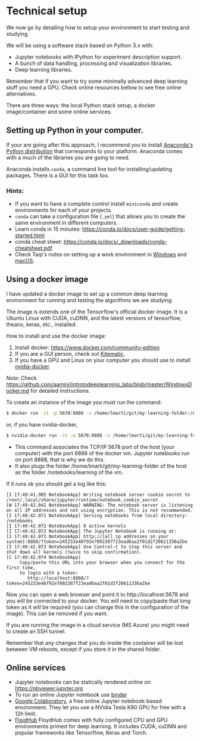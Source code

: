 # Technical setup

We now go by detailing how to setup your environment to start testing and studying.

We will be using a software stack based on Python 3.x with:

* Jupyter notebooks with IPython for experiment description support.
* A bunch of data handling, processing and visualization libraries.
* Deep learning libraries.

Remember that if you want to try some minimally advanced deep learning stuff you need a GPU. Check online resources bellow to see free online alternatives.

There are three ways: the local Python stack setup, a docker image/container and some online services.

## Setting up Python in your computer.

If your are going after this approach, I recommend you to install [Anaconda's Python distribution](https://www.anaconda.com/download/) that corresponds to your platform. Anaconda comes with a much of the libraries you are going to need.

Anaconda installs `conda`, a command line tool for installing/updating packages. There is a GUI for this task too.

### Hints:

* If you want to have a complete control install `miniconda` and create environments for each of your projects.
* `conda` can take a configuration file (`.yml`) that allows you to create the same environment in different computers.
* Learn conda in 15 minutes: https://conda.io/docs/user-guide/getting-started.html
* conda cheat sheet: https://conda.io/docs/_downloads/conda-cheatsheet.pdf
* Check Taqi's notes on setting up a work environment in [Windows](https://github.com/tjaffri/ml-dev-pc-setup) and [macOS](https://github.com/tjaffri/ml-dev-mac-setup).


## Using a docker image

I have updated a docker image to set up a common deep learning environment for running and testing the algorithms we are studying.

The image is extends one of the Tensorflow's official docker image. It is a Ubuntu Linux with CUDA, cuDNN, and the latest versions of tensorflow, theano, keras, etc., installed.

How to install and use the docker image:

1. Install docker: https://www.docker.com/community-edition
2. If you are a GUI person, check out [Kitematic](https://kitematic.com).
3. If you have a GPU  and Linux on your computer you should use to install [nvidia-docker]( https://github.com/NVIDIA/nvidia-docker).

*Note:* Check https://github.com/aamini/introtodeeplearning_labs/blob/master/WindowsDocker.md for detailed instructions.

To create an instance of the image you must run the command:
```bash
$ docker run -it -p 5678:8888 -v /home/lmarti/git/my-learning-folder:/notebooks/learning lmarti/dl
```
or, if you have nvidia-docker,
```bash
$ nvidia-docker run -it -p 5678:8888 -v /home/lmarti/git/my-learning-folder:/notebooks/learning lmarti/dl
```

* This command associates the TCP/IP 5678 port of the host (your computer) with the port 8888 of the docker vm. Jupyter notebooks run on port 8888, that is why we do this.
* It also plugs the folder /home/lmarti/git/my-learning-folder of the host as the folder /notebooks/learning of the vm.


If it runs ok you should get a log like this:

```
[I 17:49:41.905 NotebookApp] Writing notebook server cookie secret to /root/.local/share/jupyter/runtime/notebook_cookie_secret
[W 17:49:42.042 NotebookApp] WARNING: The notebook server is listening on all IP addresses and not using encryption. This is not recommended.
[I 17:49:42.071 NotebookApp] Serving notebooks from local directory: /notebooks
[I 17:49:42.072 NotebookApp] 0 active kernels
[I 17:49:42.072 NotebookApp] The Jupyter Notebook is running at:
[I 17:49:42.073 NotebookApp] http://[all ip addresses on your system]:8888/?token=245233e46f92e7092387f23ead6aa2f01d2f20611336a2be
[I 17:49:42.073 NotebookApp] Use Control-C to stop this server and shut down all kernels (twice to skip confirmation).
[C 17:49:42.074 NotebookApp]
     Copy/paste this URL into your browser when you connect for the first time,
     to login with a token:
        http://localhost:8888/?token=245233e46f92e7092387f23ead6aa2f01d2f20611336a2be
```

Now you can open a web browser and point it to http://localhost:5678 and you will be connected to your docker. You will need to copy/paste that long token as it will be required (you can change this in the configuration of the image). This can be removed if you want.

If you are running the image in a cloud service (MS Azure) you might need to create an SSH tunnel.

Remember that any changes that you do inside the container will be lost between VM reboots, except if you store it in the shared folder.

## Online services

* Jupyter notebooks can be statically rendered online on https://nbviewer.jupyter.org
* To run an online Jupyter notebook use [binder](https://mybinder.org)
* [Google Colaboratory](https://colab.research.google.com), a free online Jupyter notebook-based environment. They let you use a NVidia Tesla K80 GPU for free with a 12h limit.
* [FloidHub](https://www.floydhub.com) FloydHub comes with fully configured CPU and GPU environments primed for deep learning. It includes CUDA, cuDNN and popular frameworks like Tensorflow, Keras and Torch.
